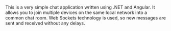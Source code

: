 This is a very simple chat application written using .NET and Angular. It allows you to join multiple devices on the same local network into a common chat room. 
Web Sockets technology is used, so new messages are sent and received without any delays. 
